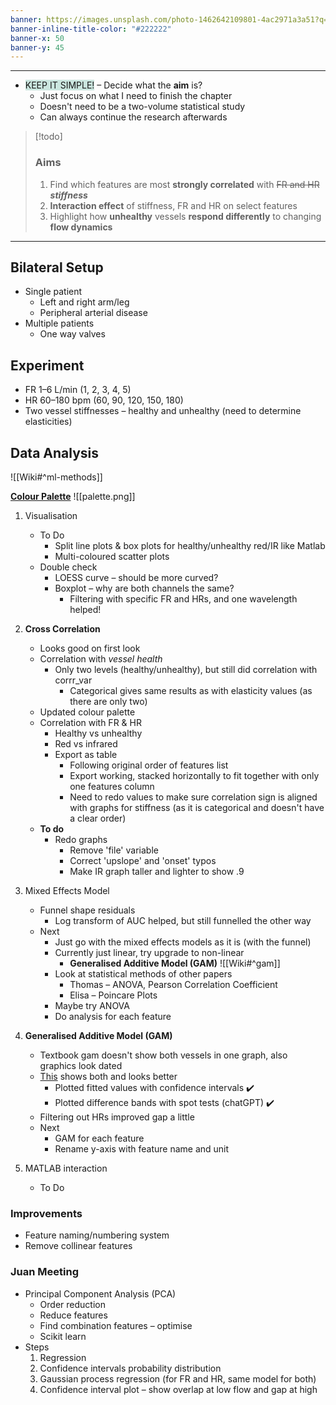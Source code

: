 ```yaml
---
banner: https://images.unsplash.com/photo-1462642109801-4ac2971a3a51?q=80&w=1673&auto=format&fit=crop&ixlib=rb-4.0.3&ixid=M3wxMjA3fDB8MHxwaG90by1wYWdlfHx8fGVufDB8fHx8fA%3D%3D
banner-inline-title-color: "#222222"
banner-x: 50
banner-y: 45
---
```

********

-  <span style="background:rgba(3, 135, 102, 0.2)">KEEP IT SIMPLE!</span> – Decide what the **aim** is?
	- Just focus on what I need to finish the chapter
	- Doesn't need to be a two-volume statistical study
	- Can always continue the research afterwards

> [!todo]
> ### Aims
> 1. Find which features are most **strongly correlated** with ~~FR and HR~~ ***stiffness***
> 2. **Interaction effect** of stiffness, FR and HR on select features
> 3. Highlight how **unhealthy** vessels **respond differently** to changing **flow dynamics**

********
## Bilateral Setup
- Single patient
	- Left and right arm/leg
	- Peripheral arterial disease
- Multiple patients
	- One way valves
## Experiment
- FR 1–6 L/min (1, 2, 3, 4, 5)
- HR 60–180 bpm (60, 90, 120, 150, 180)
- Two vessel stiffnesses – healthy and unhealthy (need to determine elasticities)
## Data Analysis
![[Wiki#^ml-methods]]

[**Colour Palette**](https://pixelied.com/colors/palette-editor/edb120-d95319-4dbeee-0072bd-60c899-d681d2)
![[palette.png]]

1. Visualisation
	- To Do
		- Split line plots & box plots for healthy/unhealthy red/IR like Matlab
		- Multi-coloured scatter plots
	- Double check
		- LOESS curve – should be more curved?
		- Boxplot – why are both channels the same?
			- Filtering with specific FR and HRs, and one wavelength helped!

2. **Cross Correlation**
	- Looks good on first look
	- Correlation with *vessel health*
		- Only two levels (healthy/unhealthy), but still did correlation with corrr_var
			- Categorical gives same results as with elasticity values (as there are only two)
	- Updated colour palette
	- Correlation with FR & HR
		- Healthy vs unhealthy
		- Red vs infrared
		- Export as table
			- Following original order of features list
			- Export working, stacked horizontally to fit together with only one features column
			- Need to redo values to make sure correlation sign is aligned with graphs for stiffness (as it is categorical and doesn't have a clear order)
	- **To do**
		- Redo graphs
			- Remove 'file' variable
			- Correct 'upslope' and 'onset' typos
			- Make IR graph taller and lighter to show .9

3. Mixed Effects Model
	- Funnel shape residuals
		- Log transform of AUC helped, but still funnelled the other way
	- Next
		- Just go with the mixed effects models as it is (with the funnel)
		- Currently just linear, try upgrade to non-linear
			- **Generalised Additive Model (GAM)** ![[Wiki#^gam]]
		- Look at statistical methods of other papers
			- Thomas – ANOVA, Pearson Correlation Coefficient
			- Elisa – Poincare Plots
		- Maybe try ANOVA
		- Do analysis for each feature

4. **Generalised Additive Model (GAM)**
	- Textbook gam doesn't show both vessels in one graph, also graphics look dated
	- [This](https://stackoverflow.com/questions/75502600/visualize-generalized-additive-model-gam-in-r) shows both and looks better
		- Plotted fitted values with confidence intervals ✔️
		- Plotted difference bands with spot tests (chatGPT) ✔️
	- Filtering out HRs improved gap a little
	- Next
		- GAM for each feature
		- Rename y-axis with feature name and unit

5. MATLAB interaction 
	- To Do
### Improvements
- Feature naming/numbering system
- Remove collinear features

### Juan Meeting
- Principal Component Analysis (PCA)
	- Order reduction
	- Reduce features
	- Find combination features – optimise
	- Scikit learn
- Steps
	1. Regression
	2. Confidence intervals probability distribution
	3. Gaussian process regression (for FR and HR, same model for both)
	4. Confidence interval plot – show overlap at low flow and gap at high